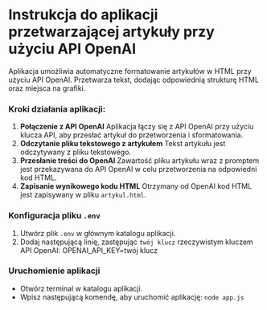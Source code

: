 # Instrukcja do aplikacji przetwarzającej artykuły przy użyciu API OpenAI

Aplikacja umożliwia automatyczne formatowanie artykułów w HTML przy użyciu API OpenAI. Przetwarza tekst, dodając odpowiednią strukturę HTML oraz miejsca na grafiki.

### Kroki działania aplikacji:

1. **Połączenie z API OpenAI** Aplikacja łączy się z API OpenAI przy użyciu klucza API, aby przesłać artykuł do przetworzenia i sformatowania.
2. **Odczytanie pliku tekstowego z artykułem** Tekst artykułu jest odczytywany z pliku tekstowego.
3. **Przesłanie treści do OpenAI** Zawartość pliku artykułu wraz z promptem jest przekazywana do API OpenAI w celu przetworzenia na odpowiedni kod HTML.
4. **Zapisanie wynikowego kodu HTML** Otrzymany od OpenAI kod HTML jest zapisywany w pliku `artykul.html`.

### Konfiguracja pliku `.env`

1. Utwórz plik `.env` w głównym katalogu aplikacji.
2. Dodaj następującą linię, zastępując `twój klucz` rzeczywistym kluczem API OpenAI:
   OPENAI_API_KEY=twój klucz

### Uruchomienie aplikacji

- Otwórz terminal w katalogu aplikacji.
- Wpisz następującą komendę, aby uruchomić aplikację: `node app.js`
